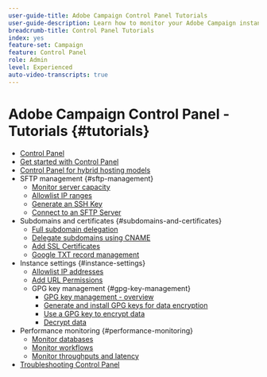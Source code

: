```yaml
---
user-guide-title: Adobe Campaign Control Panel Tutorials
user-guide-description: Learn how to monitor your Adobe Campaign instances' key assets and perform administrative tasks in Control Panel.
breadcrumb-title: Control Panel Tutorials
index: yes
feature-set: Campaign
feature: Control Panel
role: Admin
level: Experienced
auto-video-transcripts: true
---
```


# Adobe Campaign Control Panel - Tutorials {#tutorials}

+ [Control Panel](/help/control-panel-overview.md)
+ [Get started with Control Panel](/help/get-started-with-control-panel.md)
+ [Control Panel for hybrid hosting models](/help/control-panel-for-hybrid-hosting-models.md)
+ SFTP management {#sftp-management}
  + [Monitor server capacity](/help/sftp-management/monitor-server-capacity.md)
  + [Allowlist IP ranges](/help/sftp-management/allowlist-ip-range.md)
  + [Generate an SSH Key](/help/sftp-management/generate-ssh-key.md)  
  + [Connect to an SFTP Server](/help/sftp-management/connect-to-sftp-server.md)
+ Subdomains and certificates {#subdomains-and-certificates}
  + [Full subdomain delegation](/help/subdomains-and-certificates/subdomain-delegation.md)
  + [Delegate subdomains using CNAME](/help/subdomains-and-certificates/delegate-subdomains-using-cname.md)
  + [Add SSL Certificates](/help/subdomains-and-certificates/add-ssl-certificates.md)
  + [Google TXT record management](/help/subdomains-and-certificates/google-txt-record-management.md)
+ Instance settings {#instance-settings}
  + [Allowlist IP addresses](/help/instance-settings/allowlist-ip-adresses.md)
  + [Add URL Permissions](/help/instance-settings/add-url-permissions.md)
  + GPG key management {#gpg-key-management}
    + [GPG key management - overview](/help/instance-settings/gpg-key-management/gpg-key-management-overview.md)
    + [Generate and install GPG keys for data encryption](/help/instance-settings/gpg-key-management/generate-and-install-gpg-keys-for-data-encryption.md)
    + [Use a GPG key to encrypt data](/help/instance-settings/gpg-key-management/use-a-gpg-key-to-encrypt-data.md)
    + [Decrypt data](/help/instance-settings/gpg-key-management/decrypt-data.md)
+ Performance monitoring {#performance-monitoring}
  + [Monitor databases](/help/performance-monitoring/monitor-databases.md)
  + [Monitor workflows](/help/performance-monitoring/monitor-workflows.md)
  + [Monitor throughputs and latency](/help/performance-monitoring/monitor-throughputs-and-latency.md)
+ [Troubleshooting Control Panel](/help/trouble-shooting.md)
